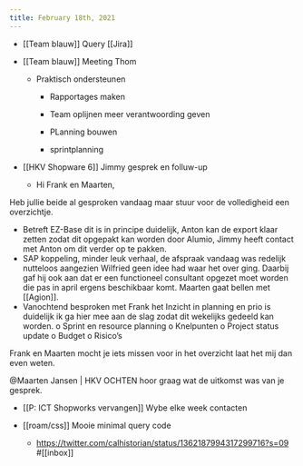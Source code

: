 ```yaml
---
title: February 18th, 2021
---
```


- [[Team blauw]] Query [[Jira]]

- [[Team blauw]] Meeting Thom
	 - Praktisch ondersteunen
		 - Rapportages maken 

		 - Team oplijnen meer verantwoording geven

		 - PLanning bouwen

		 - sprintplanning 

- [[HKV Shopware 6]] Jimmy gesprek en folluw-up
	 - Hi Frank en Maarten,

Heb jullie beide al gesproken vandaag maar stuur voor de volledigheid een overzichtje. 

-	Betreft EZ-Base dit is in principe duidelijk, Anton kan de export klaar zetten zodat dit opgepakt kan worden door Alumio, Jimmy heeft contact met Anton om dit verder op te pakken. 
-	SAP koppeling, minder leuk verhaal, de afspraak vandaag was redelijk nutteloos aangezien Wilfried geen idee had waar het over ging. Daarbij gaf hij ook aan dat er een functioneel consultant opgezet moet worden die pas in april ergens beschikbaar komt. Maarten gaat bellen met [[Agion]].
-	Vanochtend besproken met Frank het Inzicht in planning en prio is duidelijk ik ga hier mee aan de slag zodat dit wekelijks gedeeld kan worden.
o	Sprint en resource planning
o	Knelpunten
o	Project status update
o	Budget 
o	Risico’s

Frank en Maarten mocht je iets missen voor in het overzicht laat het mij dan even weten.

@Maarten Jansen | HKV OCHTEN hoor graag wat de uitkomst was van je gesprek.




- [[P: ICT Shopworks vervangen]] Wybe elke week contacten

- [[roam/css]] Mooie minimal query code 
	 - https://twitter.com/calhistorian/status/1362187994317299716?s=09 #[[inbox]]
